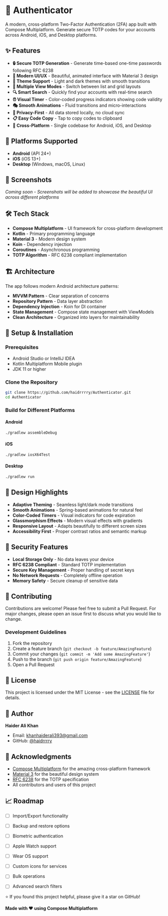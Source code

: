 # 🔐 Authenticator

A modern, cross-platform Two-Factor Authentication (2FA) app built with Compose Multiplatform. Generate secure TOTP codes for your accounts across Android, iOS, and Desktop platforms.

## ✨ Features

- **🔒 Secure TOTP Generation** - Generate time-based one-time passwords following RFC 6238
- **🎨 Modern UI/UX** - Beautiful, animated interface with Material 3 design
- **🌙 Theme Support** - Light and dark themes with smooth transitions
- **📱 Multiple View Modes** - Switch between list and grid layouts
- **🔍 Smart Search** - Quickly find your accounts with real-time search
- **⏰ Visual Timer** - Color-coded progress indicators showing code validity
- **🎭 Smooth Animations** - Fluid transitions and micro-interactions
- **🔐 Privacy-First** - All data stored locally, no cloud sync
- **📋 Easy Code Copy** - Tap to copy codes to clipboard
- **🎯 Cross-Platform** - Single codebase for Android, iOS, and Desktop

## 🚀 Platforms Supported

- **Android** (API 24+)
- **iOS** (iOS 13+)
- **Desktop** (Windows, macOS, Linux)

## 📱 Screenshots

*Coming soon - Screenshots will be added to showcase the beautiful UI across different platforms*

## 🛠️ Tech Stack

- **Compose Multiplatform** - UI framework for cross-platform development
- **Kotlin** - Primary programming language
- **Material 3** - Modern design system
- **Koin** - Dependency injection
- **Coroutines** - Asynchronous programming
- **TOTP Algorithm** - RFC 6238 compliant implementation

## 🏗️ Architecture

The app follows modern Android architecture patterns:

- **MVVM Pattern** - Clear separation of concerns
- **Repository Pattern** - Data layer abstraction
- **Dependency Injection** - Koin for DI container
- **State Management** - Compose state management with ViewModels
- **Clean Architecture** - Organized into layers for maintainability

## 🔧 Setup & Installation

### Prerequisites
- Android Studio or IntelliJ IDEA
- Kotlin Multiplatform Mobile plugin
- JDK 11 or higher

### Clone the Repository
```bash
git clone https://github.com/haidrrrry/Authenticator.git
cd Authenticator
```

### Build for Different Platforms

#### Android
```bash
./gradlew assembleDebug
```

#### iOS
```bash
./gradlew iosX64Test
```

#### Desktop
```bash
./gradlew run
```

## 🎨 Design Highlights

- **Adaptive Theming** - Seamless light/dark mode transitions
- **Smooth Animations** - Spring-based animations for natural feel
- **Color-Coded Timers** - Visual indicators for code expiration
- **Glassmorphism Effects** - Modern visual effects with gradients
- **Responsive Layout** - Adapts beautifully to different screen sizes
- **Accessibility First** - Proper contrast ratios and semantic markup

## 🔐 Security Features

- **Local Storage Only** - No data leaves your device
- **RFC 6238 Compliant** - Standard TOTP implementation
- **Secure Key Management** - Proper handling of secret keys
- **No Network Requests** - Completely offline operation
- **Memory Safety** - Secure cleanup of sensitive data

## 🤝 Contributing

Contributions are welcome! Please feel free to submit a Pull Request. For major changes, please open an issue first to discuss what you would like to change.

### Development Guidelines
1. Fork the repository
2. Create a feature branch (`git checkout -b feature/AmazingFeature`)
3. Commit your changes (`git commit -m 'Add some AmazingFeature'`)
4. Push to the branch (`git push origin feature/AmazingFeature`)
5. Open a Pull Request

## 📄 License

This project is licensed under the MIT License - see the [LICENSE](LICENSE) file for details.

## 👤 Author

**Haider Ali Khan**
- Email: [khanhaiderali393@gmail.com](mailto:khanhaiderali393@gmail.com)
- GitHub: [@haidrrrry](https://github.com/haidrrrry)

## 🙏 Acknowledgments

- [Compose Multiplatform](https://www.jetbrains.com/lp/compose-multiplatform/) for the amazing cross-platform framework
- [Material 3](https://m3.material.io/) for the beautiful design system
- [RFC 6238](https://tools.ietf.org/html/rfc6238) for the TOTP specification
- All contributors and users of this project

## 📈 Roadmap

- [ ] Import/Export functionality
- [ ] Backup and restore options
- [ ] Biometric authentication
- [ ] Apple Watch support
- [ ] Wear OS support
- [ ] Custom icons for services
- [ ] Bulk operations
- [ ] Advanced search filters
 

⭐ If you found this project helpful, please give it a star on GitHub!

**Made with ❤️ using Compose Multiplatform**
